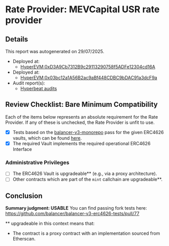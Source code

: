 
# Rate Provider: MEVCapital USR rate provider

## Details
This report was autogenerated on 29/07/2025.

- Deployed at:
    - [HyperEVM:0xD3A9Cb7312B9c29113290758f5ADFe12304cd16A](https://hyperevmscan.io/address/0xD3A9Cb7312B9c29113290758f5ADFe12304cd16A)
- Deployed at:
    - [HyperEVM:0x03bc12a1A56B2ac9aBf448CDBC9bDAC91a3dcF9a](https://hyperevmscan.io/address/0x03bc12a1A56B2ac9aBf448CDBC9bDAC91a3dcF9a)
- Audit report(s):
    - [Hyperbeat audits](https://docs.hyperbeat.org/resources/audits)

## Review Checklist: Bare Minimum Compatibility
Each of the items below represents an absolute requirement for the Rate Provider. If any of these is unchecked, the Rate Provider is unfit to use.

- [x] Tests based on the [balancer-v3-monorepo](https://github.com/balancer/balancer-v3-monorepo/tree/main/pkg/vault/test/foundry/fork) pass for the given ERC4626 vaults, which can be found [here](https://github.com/balancer/balancer-v3-erc4626-tests/tree/main/test).
- [x] The required Vault implements the required operational ERC4626 Interface

### Administrative Privileges
- [ ] The ERC4626 Vault is upgradeable** (e.g., via a proxy architecture).
- [ ] Other contracts which are part of the `mint` callchain are upgradeable**.

## Conclusion
**Summary judgment: USABLE**
You can find passing fork tests here: https://github.com/balancer/balancer-v3-erc4626-tests/pull/77

** upgradeable in this context means that:
- The contract is a proxy contract with an implementation sourced from Etherscan.
    

